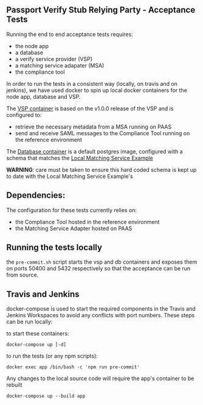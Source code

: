 ## Passport Verify Stub Relying Party - Acceptance Tests

Running the end to end acceptance tests requires:
* the node app
* a database
* a verify service provider (VSP)
* a matching service adapater (MSA)
* the compliance tool

In order to run the tests in a consistent way (locally, on travis and on jenkins), we have
used docker to spin up local docker containers for the node app, database and VSP.

The [VSP container](/vsp.Dockerfile) is based on the v1.0.0 release of the VSP and is configured to:
* retrieve the necessary metadata from a MSA running on PAAS
* send and receive SAML messages to the Compliance Tool running on the reference environment

The [Database container](/db.Dockerfile) is a default postgres image, configured with a schema
that matches the [Local Matching Service Example](http://github.com/alphagov/verify-local-matching-service-example)

**WARNING**: care must be taken to ensure this hard coded schema is kept up to date with the Local Matching Service Example's

## Dependencies:

The configuration for these tests currently relies on:
* the Compliance Tool hosted in the reference environment
* the Matching Service Adapter hosted on PAAS

## Running the tests locally

the `pre-commit.sh` script starts the vsp and db containers and exposes them on ports 50400 and 5432 respectively
so that the acceptance can be run from source.

## Travis and Jenkins

docker-compose is used to start the required components in the Travis and Jenkins Workspaces to avoid any
conflicts with port numbers.  These steps can be run locally:

to start these containers:
```
docker-compose up [-d]
```

to run the tests (or any npm scripts):
```
docker exec app /bin/bash -c 'npm run pre-commit'
```

Any changes to the local source code will require the app's container to be rebuilt
```
docker-compose up --build app
```

